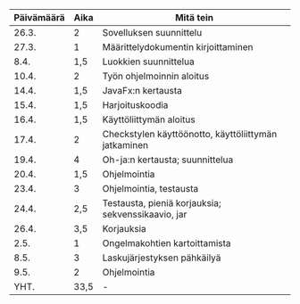 Päivämäärä | Aika | Mitä tein
-----------|------|----------
26.3. | 2 | Sovelluksen suunnittelu
27.3. | 1 | Määrittelydokumentin kirjoittaminen
8.4. | 1,5 | Luokkien suunnittelua
10.4. | 2 | Työn ohjelmoinnin aloitus
14.4. | 1,5 | JavaFx:n kertausta
15.4. | 1,5 | Harjoituskoodia
16.4. | 1,5 | Käyttöliittymän aloitus
17.4. | 2 | Checkstylen käyttöönotto, käyttöliittymän jatkaminen
19.4. | 4 | Oh-ja:n kertausta; suunnittelua
20.4. | 1,5 | Ohjelmointia
23.4. | 3 | Ohjelmointia, testausta
24.4. | 2,5 | Testausta, pieniä korjauksia; sekvenssikaavio, jar
26.4. | 3,5 | Korjauksia
2.5. | 1 | Ongelmakohtien kartoittamista
8.5. | 3 | Laskujärjestyksen pähkäilyä
9.5. | 2 | Ohjelmointia
YHT. | 33,5 | -

